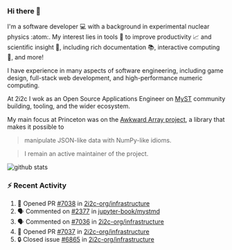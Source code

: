 ### Hi there 👋 

I'm a software developer 💻 with a background in experimental nuclear physics :atom:. My interest lies in tools :wrench: to improve productivity :chart_with_upwards_trend: and scientific insight :telescope:, including rich documentation 📚, interactive computing 🧮, and more! 

I have experience in many aspects of software engineering, including game design, full-stack web development, and high-performance numeric computing. 

At 2i2c I wok as an Open Source Applications Engineer on [MyST](https://github.com/jupyter-book/mystmd) community building, tooling, and the wider ecosystem. 

My main focus at Princeton was on the [Awkward Array project](awkward-array.org/), a library that makes it possible to 
> manipulate JSON-like data with NumPy-like idioms.

> I remain an active maintainer of the project. 

![github stats](https://github-readme-stats.vercel.app/api?username=agoose77&show_icons=true&hide_rank=true&hide_title=true&bg_color=30,e76445,904e95&text_color=efe3ec&icon_color=efe3ec)
<!--
**agoose77/agoose77** is a ✨ _special_ ✨ repository because its `README.md` (this file) appears on your GitHub profile.

Here are some ideas to get you started:

- 🔭 I’m currently working on ...
- 🌱 I’m currently learning ...
- 👯 I’m looking to collaborate on ...
- 🤔 I’m looking for help with ...
- 💬 Ask me about ...
- 📫 How to reach me: ...
- 😄 Pronouns: ...
- ⚡ Fun fact: ...
-->

### :zap: Recent Activity

<!--START_SECTION:activity-->
1. 💪 Opened PR [#7038](undefined) in [2i2c-org/infrastructure](https://github.com/2i2c-org/infrastructure)
2. 🗣 Commented on [#2377](https://github.com/jupyter-book/mystmd/issues/2377#issuecomment-3455433104) in [jupyter-book/mystmd](https://github.com/jupyter-book/mystmd)
3. 🗣 Commented on [#7036](https://github.com/2i2c-org/infrastructure/issues/7036#issuecomment-3455397774) in [2i2c-org/infrastructure](https://github.com/2i2c-org/infrastructure)
4. 💪 Opened PR [#7037](undefined) in [2i2c-org/infrastructure](https://github.com/2i2c-org/infrastructure)
5. 🔒 Closed issue [#6865](https://github.com/2i2c-org/infrastructure/issues/6865) in [2i2c-org/infrastructure](https://github.com/2i2c-org/infrastructure)
<!--END_SECTION:activity-->

